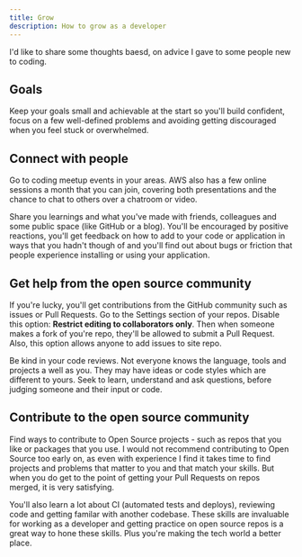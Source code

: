 ```yaml
---
title: Grow
description: How to grow as a developer
---
```


I'd like to share some thoughts baesd, on advice I gave to some people new to coding.


## Goals

Keep your goals small and achievable at the start so you'll build confident, focus on a few well-defined problems and avoiding getting discouraged when you feel stuck or overwhelmed.


## Connect with people

Go to coding meetup events in your areas. AWS also has a few online sessions a month that you can join, covering both presentations and the chance to chat to others over a chatroom or video.

Share you learnings and what you've made with friends, colleagues and some public space (like GitHub or a blog). You'll be encouraged by positive reactions, you'll get feedback on how to add to your code or application in ways that you hadn't though of and you'll find out about bugs or friction that people experience installing or using your application. 


## Get help from the open source community

If you're lucky, you'll get contributions from the GitHub community such as issues or Pull Requests. Go to the Settings section of your repos. Disable this option: **Restrict editing to collaborators only**. Then when someone makes a fork of you're repo, they'll be allowed to submit a Pull Request. Also, this option allows anyone to add issues to site repo.

Be kind in your code reviews. Not everyone knows the language, tools and projects a well as you. They may have ideas or code styles which are different to yours. Seek to learn, understand and ask questions, before judging someone and their input or code.


## Contribute to the open source community

Find ways to contribute to Open Source projects - such as repos that you like or packages that you use. I would not recommend contributing to Open Source too early on, as even with experience I find it takes time to find projects and problems that matter to you and that match your skills. But when you do get to the point of getting your Pull Requests on repos merged, it is very satisfying. 

You'll also learn a lot about CI (automated tests and deploys), reviewing code and getting familar with another codebase. These skills are invaluable for working as a developer and getting practice on open source repos is a great way to hone these skills. Plus you're making the tech world a better place.
